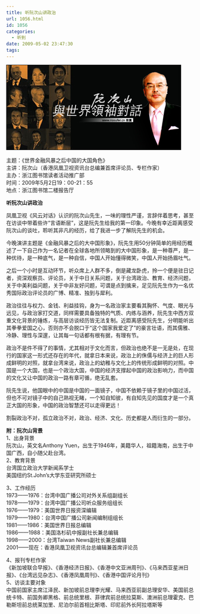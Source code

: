 ```yaml
---
title: 听阮次山讲政治
url: 1056.html
id: 1056
categories:
  - 听到
date: 2009-05-02 23:47:30
tags:
---
```


![](/images/attachments/month_0905/x200953124840.jpg)  
  
主题：《世界金融风暴之后中国的大国角色》  
主讲：阮次山（香港凤凰卫视资讯台总编兼首席评论员、专栏作家）  
主办：浙江图书馆读者活动推广部  
时间：2009年5月2日19：00-21：55  
地点：浙江图书馆二楼报告厅  
  

**听阮次山讲政治**

  
凤凰卫视《风云对话》认识的阮次山先生，一味的理性严谨，言辞伴着思考，甚至在访谈中带着些许“言语断层”，这是阮先生给我的第一印象。今晚有幸近距离感受阮次山的谈吐，聆听其非凡的经历，给了我进一步了解阮先生的机会。  
  
今晚演讲主题是《金融风暴之后的大中国形象》，阮先生用50分钟简单的用经历概述了一下自己作为一名记者在全球各地所领略到的大中国形象，是一种尊严，是一种优待，是一种底气，是一种自信，中国人开始懂得微笑，中国人开始扬眉吐气。  
  
之后一个小时是互动环节，听众席上人群不多，倒是藏龙卧虎，拎一个便是驻日记者，资深观察员、评论员，关于中日关系问题，关于台湾政治、教育、经济问题，关于中美利益问题，关于中非友好问题，可谓是点到擒来，足见阮先生作为一名优秀国际政治评论员的广博、精准、独到与犀利。  
  
政治往往与权力、金钱、利益挂钩，身为一名政治家主要看其胸怀、气度、眼光与远见，与政治家打交道，同样需要具备独特的气质、内练与涵养，阮先生中西方双重文化背景的锤炼，与高层访谈经历皆无法复制。近距离感受阮先生，分明能听出其拳拳爱国之心，否则亦不会脱口于“这个国家我爱定了”的豪言壮语，而其儒雅、冷静、理性与深邃，让其每一句话都有根有据，有理有节。  
  
政治不是件不得了的事情，尤其相对于文化而言，但政治也绝不是一无是处，在现行的国家这一形式还存在的年代，就拿日本来说，政治上的侏儒与经济上的巨人形成鲜明的对照，就拿台湾来说，政治上的幼稚与文化上的传统形成鲜明的对照。中国是一个大国，也是一个政治大国，中国的经济支撑起中国的政治影响力，而中国的文化又让中国的政治一路有章可循，绝无乱套。  
  
阮先生说，他国眼中的中国是中国的一面镜子，中国不依赖于镜子里的中国过活，但也不可对镜子中的自己熟视无睹，一个知自知彼，有自知先见的国度才是一个真正大国的形象，中国的政治智慧还可以走得更远！  
  
割裂政治不对，孤立政治不对，政治、经济、文化、历史都是人而衍生的一部分。  
  
  
**附：阮次山背景**  
1、出身背景  
阮次山，英文名Anthony Yuen，出生于1946年，美籍华人，祖籍海南，出生于中国广西，自小随父赴台湾。  
2、教育背景  
台湾国立政治大学新闻系学士  
美国纽约St.John’s大学东亚研究所硕士  
  
3、工作经历  
1973——1976：台湾中国广播公司对外关系组副组长  
1978——1979：台湾中国广播公司听众服务组组长  
1976——1979：美国世界日报资深编辑  
1979——1980：台湾中国广播公司新闻编制组组长  
1981——1986：美国世界日报总编辑  
1986——1988：美国洛杉矶中报副社长兼总编辑  
1998——2000：台湾Taiwan News副社长兼总编辑  
2001——现在：香港凤凰卫视资讯台总编辑兼首席评论员  
  
4、报刊专栏作家  
《新加坡联合早报》、《香港经济日报》、《香港中文亚洲周刊》、《马来西亚星洲日报》、《台湾远见杂志》、《香港凤凰周刊》、《香港中国评论月刊》  
5、访谈主要对象  
中国前国家主席江泽民、新加坡前总理李光耀、马来西亚前副总理安华、美国前总统卡特、前国务卿黑格、前总统里根、菲律宾前总统拉莫斯、澳洲前总理霍克、巴勒斯坦前总统莱加里、尼泊尔前首相比斯塔、印尼前外长阿拉塔斯等